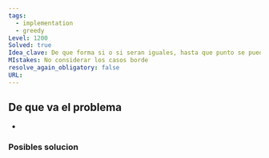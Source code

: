 ```yaml
---
tags:
  - implementation
  - greedy
Level: 1200
Solved: true
Idea_clave: De que forma si o si seran iguales, hasta que punto se puede modificar tal que se sepa si seran o no iguales
MIstakes: No considerar los casos borde
resolve_again_obligatory: false
URL: 
---
```


## De que va el problema

- 

### Posibles solucion
